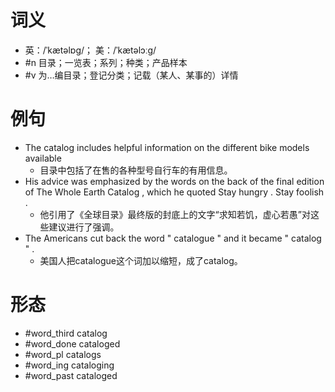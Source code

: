 # 词义
- 英：/ˈkætəlɒɡ/； 美：/ˈkætəlɔːɡ/
- #n 目录；一览表；系列；种类；产品样本
- #v 为…编目录；登记分类；记载（某人、某事的）详情
# 例句
- The catalog includes helpful information on the different bike models available
	- 目录中包括了在售的各种型号自行车的有用信息。
- His advice was emphasized by the words on the back of the final edition of The Whole Earth Catalog , which he quoted Stay hungry . Stay foolish .
	- 他引用了《全球目录》最终版的封底上的文字“求知若饥，虚心若愚”对这些建议进行了强调。
- The Americans cut back the word " catalogue " and it became " catalog " .
	- 美国人把catalogue这个词加以缩短，成了catalog。
# 形态
- #word_third catalog
- #word_done cataloged
- #word_pl catalogs
- #word_ing cataloging
- #word_past cataloged
